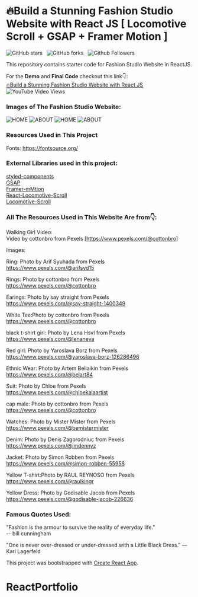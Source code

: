 # 🔥Build a Stunning Fashion Studio Website with React JS [ Locomotive Scroll + GSAP + Framer Motion ]

![GitHub stars](https://img.shields.io/github/stars/codebucks27/wibe-studio-starter-files?style=social&logo=ApacheSpark&label=Stars)&nbsp;&nbsp;
![GitHub forks](https://img.shields.io/github/forks/codebucks27/wibe-studio-starter-files?style=social&logo=KashFlow&&label=Forks)&nbsp;&nbsp;
![Github Followers](https://img.shields.io/github/followers/codebucks27.svg?style=social&label=Follow)&nbsp;&nbsp;<br />

This repository contains starter code for Fashion Studio Website in ReactJS. <br />

For the **Demo** and **Final Code** checkout this link👇: <br />
<a href="https://devdreaming.com/videos/build-stunning-fashion-studio-website-with-reactJS-locomotive-scroll-gsap" target="_blank">🔥Build a Stunning Fashion Studio Website with React JS</a> ![YouTube Video Views](https://img.shields.io/youtube/views/Ra1Fsa9YJCk?style=social) </br >


### Images of The Fashion Studio Website:
![HOME](https://github.com/codebucks27/wibe-studio-starter-files/blob/main/Wibe-Home-Desktop.png)
![ABOUT](https://github.com/codebucks27/wibe-studio-starter-files/blob/main/Wibe-About-Desktop.png)
![HOME](https://github.com/codebucks27/wibe-studio-starter-files/blob/main/Wibe-Home-Moblie.png)
![ABOUT](https://github.com/codebucks27/wibe-studio-starter-files/blob/main/Wibe-About-Mobile.png)


### Resources Used in This Project

Fonts: https://fontsource.org/ <br />

### External Libraries used in this project: 

[styled-components](https://styled-components.com/docs/advanced) <br />
[GSAP](https://greensock.com/gsap/) <br />
[Framer-mMtion](https://www.framer.com/motion/) <br />
[React-Locomotive-Scroll](https://www.npmjs.com/package/react-locomotive-scroll) <br />
[Locomotive-Scroll](https://www.npmjs.com/package/locomotive-scroll) <br />

### All The Resources Used in This Website Are from👇:

Walking Girl Video:<br />
Video by cottonbro from Pexels [https://www.pexels.com/@cottonbro]<br />

Images:<br />

Ring: Photo by Arif Syuhada from Pexels<br />
https://www.pexels.com/@arifsyd15<br />

Rings: Photo by cottonbro from Pexels<br />
https://www.pexels.com/@cottonbro<br />

Earings: Photo by say straight from Pexels<br />
https://www.pexels.com/@say-straight-1400349<br />

White Tee:Photo by cottonbro from Pexels<br />
https://www.pexels.com/@cottonbro<br />

black t-shirt girl: Photo by Lena Hsvl from Pexels<br />
https://www.pexels.com/@lenaneva<br />

Red girl: Photo by Yaroslava Borz from Pexels<br />
https://www.pexels.com/@yaroslava-borz-126286496<br />

Ethnic Wear: Photo by Artem Beliaikin from Pexels<br />
https://www.pexels.com/@belart84<br />

Suit: Photo by Chloe from Pexels<br />
https://www.pexels.com/@chloekalaartist<br />

cap male: Photo by cottonbro from Pexels<br />
https://www.pexels.com/@cottonbro<br />

Watches: Photo by Mister Mister from Pexels<br />
https://www.pexels.com/@bemistermister<br />

Denim: Photo by Denis Zagorodniuc from Pexels<br />
https://www.pexels.com/@imdennyz<br />

Jacket: Photo by Simon Robben from Pexels<br />
https://www.pexels.com/@simon-robben-55958<br />

Yellow T-shirt:Photo by RAUL REYNOSO from Pexels<br />
https://www.pexels.com/@raulkingr<br />

Yellow Dress: Photo by Godisable Jacob from Pexels<br />
https://www.pexels.com/@godisable-jacob-226636<br />



### Famous Quotes Used:
"Fashion is the armour to survive the reality of everyday life."<br />
-- bill cunningham

"One is never over-dressed or under-dressed with a Little Black Dress." —Karl Lagerfeld<br />

This project was bootstrapped with [Create React App](https://github.com/facebook/create-react-app).

# ReactPortfolio
